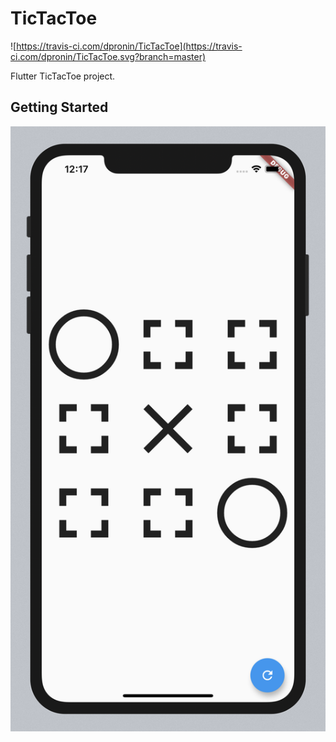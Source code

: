 # TicTacToe

![https://travis-ci.com/dpronin/TicTacToe](https://travis-ci.com/dpronin/TicTacToe.svg?branch=master)

Flutter TicTacToe project.

## Getting Started

![Emulator screenshot](https://github.com/dpronin/TicTacToe/blob/master/screenshot.png)
